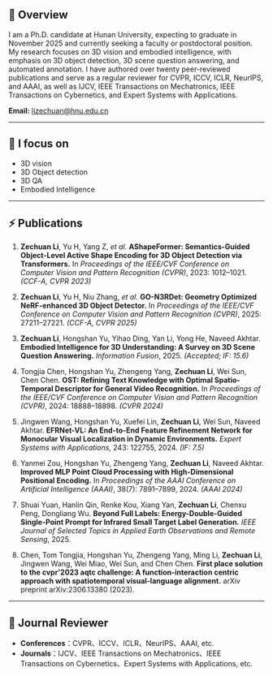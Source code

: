 ## 👋 Overview 
I am a Ph.D. candidate at Hunan University, expecting to graduate in November 2025 and currently seeking a faculty or postdoctoral position. My research focuses on 3D vision and embodied intelligence, with emphasis on 3D object detection, 3D scene question answering, and automated annotation. I have authored over twenty peer-reviewed publications and serve as a regular reviewer for CVPR, ICCV, ICLR, NeurIPS, and AAAI, as well as IJCV, IEEE Transactions on Mechatronics, IEEE Transactions on Cybernetics, and Expert Systems with Applications.

**Email:** [lizechuan@hnu.edu.cn](mailto:lizechuan@hnu.edu.cn)

---

## 🔭 I focus on

- 3D vision
- 3D Object detection
- 3D QA  
- Embodied Intelligence

---

## ⚡ Publications

1. **Zechuan Li**, Yu H, Yang Z, *et al.* **AShapeFormer: Semantics-Guided Object-Level Active Shape Encoding for 3D Object Detection via Transformers.** In *Proceedings of the IEEE/CVF Conference on Computer Vision and Pattern Recognition (CVPR)*, 2023: 1012–1021. *(CCF-A, CVPR 2023)*

2. **Zechuan Li**, Yu H, Niu Zhang, *et al.* **GO-N3RDet: Geometry Optimized NeRF-enhanced 3D Object Detector.** In *Proceedings of the IEEE/CVF Conference on Computer Vision and Pattern Recognition (CVPR)*, 2025: 27211–27221. *(CCF-A, CVPR 2025)*

3. **Zechuan Li**, Hongshan Yu, Yihao Ding, Yan Li, Yong He, Naveed Akhtar. **Embodied Intelligence for 3D Understanding: A Survey on 3D Scene Question Answering.** *Information Fusion*, 2025. *(Accepted; IF: 15.6)*

4. Tongjia Chen, Hongshan Yu, Zhengeng Yang, **Zechuan Li**, Wei Sun, Chen Chen. **OST: Refining Text Knowledge with Optimal Spatio-Temporal Descriptor for General Video Recognition.** In *Proceedings of the IEEE/CVF Conference on Computer Vision and Pattern Recognition (CVPR)*, 2024: 18888–18898. *(CVPR 2024)*

5. Jingwen Wang, Hongshan Yu, Xuefei Lin, **Zechuan Li**, Wei Sun, Naveed Akhtar. **EFRNet-VL: An End-to-End Feature Refinement Network for Monocular Visual Localization in Dynamic Environments.** *Expert Systems with Applications*, 243: 122755, 2024. *(IF: 7.5)*

6. Yanmei Zou, Hongshan Yu, Zhengeng Yang, **Zechuan Li**, Naveed Akhtar. **Improved MLP Point Cloud Processing with High-Dimensional Positional Encoding.** In *Proceedings of the AAAI Conference on Artificial Intelligence (AAAI)*, 38(7): 7891–7899, 2024. *(AAAI 2024)*

7. Shuai Yuan, Hanlin Qin, Renke Kou, Xiang Yan, **Zechuan Li**, Chenxu Peng, Dongliang Wu. **Beyond Full Labels: Energy-Double-Guided Single-Point Prompt for Infrared Small Target Label Generation.** *IEEE Journal of Selected Topics in Applied Earth Observations and Remote Sensing*, 2025.

8. Chen, Tom Tongjia, Hongshan Yu, Zhengeng Yang, Ming Li, **Zechuan Li**, Jingwen Wang, Wei Miao, Wei Sun, and Chen Chen. **First place solution to the cvpr'2023 aqtc challenge: A function-interaction centric approach with spatiotemporal visual-language alignment.** arXiv preprint arXiv:2306.13380 (2023).


---

## 👯 Journal Reviewer

- **Conferences**：CVPR、ICCV、ICLR、NeurIPS、AAAI, etc.    
- **Journals**：IJCV、IEEE Transactions on Mechatronics、IEEE Transactions on Cybernetics、Expert Systems with Applications, etc.
